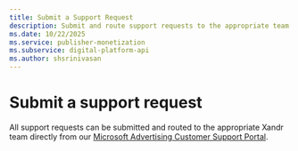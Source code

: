 ```yaml
---
title: Submit a Support Request
description: Submit and route support requests to the appropriate team directly from the customer support portal.
ms.date: 10/22/2025
ms.service: publisher-monetization
ms.subservice: digital-platform-api
ms.author: shsrinivasan
---
```


# Submit a support request

All support requests can be submitted and routed to the appropriate Xandr team directly from our [Microsoft Advertising Customer Support Portal](https://support.ads.microsoft.com).
